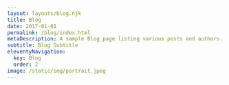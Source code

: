 ```yaml
---
layout: layouts/blog.njk
title: Blog
date: 2017-01-01
permalink: /blog/index.html
metaDescription: A sample Blog page listing various posts and authors.
subtitle: Blog Subtitle
eleventyNavigation:
  key: Blog
  order: 2
image: /static/img/portrait.jpeg
---
```

